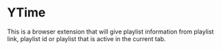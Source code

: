 # YTime
This is a browser extension that will give playlist information from playlist link, playlist id or playlist that is active in the current tab. 

